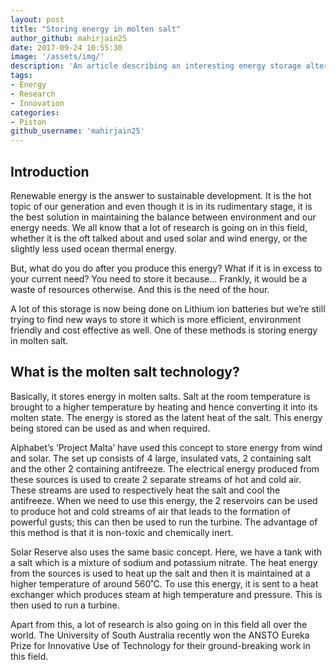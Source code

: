 ```yaml
---
layout: post
title: "Storing energy in molten salt"
author_github: mahirjain25
date: 2017-09-24 10:55:30
image: '/assets/img/'
description: 'An article describing an interesting energy storage alternative'
tags:
- Energy
- Research
- Innovation
categories:
- Piston
github_username: 'mahirjain25'
---
```


## Introduction


Renewable energy is the answer to sustainable development. It is the hot topic of our generation and even though it is in its rudimentary stage, it is the best solution in maintaining the balance between environment and our energy needs. We all know that a lot of research is going on in this field, whether it is the oft talked about and used solar and wind energy, or the slightly less used ocean thermal energy.

But, what do you do after you produce this energy? What if it is in excess to your current need? You need to store it because… Frankly, it would be a waste of resources otherwise. And this is the need of the hour.

A lot of this storage is now being done on Lithium ion batteries but we’re still trying to find new ways to store it which is more efficient, environment friendly and cost effective as well. One of these methods is storing energy in molten salt.


## What is the molten salt technology?


Basically, it stores energy in molten salts. Salt at the room temperature is brought to a higher temperature by heating and hence converting it into its molten state. The energy is stored as the latent heat of the salt. This energy being stored can be used as and when required.

Alphabet’s ‘Project Malta’ have used this concept to store energy from wind and solar. The set up consists of 4 large, insulated vats, 2 containing salt and the other 2 containing antifreeze. The electrical energy produced from these sources is used to create 2 separate streams of hot and cold air. These streams are used to respectively heat the salt and cool the antifreeze. When we need to use this energy, the 2 reservoirs can be used to produce hot and cold streams of air that leads to the formation of powerful gusts; this can then be used to run the turbine. The advantage of this method is that it is non-toxic and chemically inert.

Solar Reserve also uses the same basic concept. Here, we have a tank with a salt which is a mixture of sodium and potassium nitrate. The heat energy from the sources is used to heat up the salt and then it is maintained at a higher temperature of around 560˚C. To use this energy, it is sent to a heat exchanger which produces steam at high temperature and pressure. This is then used to run a turbine.

Apart from this, a lot of research is also going on in this field all over the world. The University of South Australia recently won the ANSTO Eureka Prize for Innovative Use of Technology for their ground-breaking work in this field.